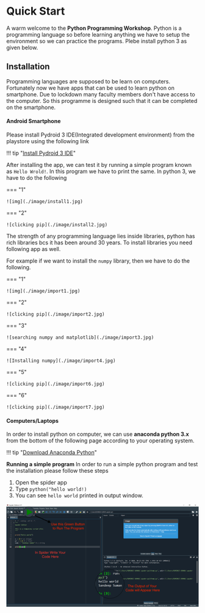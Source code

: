 # Quick Start

A warm welcome to the **Python Programming Workshop**. Python is a programming language so before learning anything we have to setup the environment so we can practice the programs. Plebe install python 3 as given below.

## Installation

Programming languages are supposed to be learn on computers. Fortunately now we have apps that can be used to learn python on smartphone. Due to lockdown many faculty members don't have access to the computer. So this programme is designed such that it can be completed on the smartphone. 

#### Android Smartphone

Please install Pydroid 3 IDE(Integrated development environment) from the playstore using the following link

!!! tip "[Install Pydroid 3 IDE](https://play.google.com/store/apps/details?id=ru.iiec.pydroid3)"

After installing the app, we can test it by running a simple program known as `Hello Wrold!`. In this program we have to print the same. In python 3, we have to do the following 

=== "1"

    ![img](./image/install1.jpg)

=== "2"

    ![clicking pip](./image/install2.jpg)


The strength of any programming language lies inside libraries, python has rich libraries bcs it has been around 30 years. To install libraries you need following app as well.

For example if we want to install the `numpy` library, then we have to do the following. 

=== "1"

    ![img](./image/import1.jpg)

=== "2"

    ![clicking pip](./image/import2.jpg)

=== "3"

    ![searching numpy and matplotlib](./image/import3.jpg)

=== "4"

    ![Installing numpy](./image/import4.jpg)

=== "5"

    ![clicking pip](./image/import6.jpg)

=== "6"

    ![clicking pip](./image/import7.jpg)

#### Computers/Laptops

In order to install python on computer, we can use **anaconda python 3.x** from the bottom of the following page according to your operating system.

!!! tip "[Download Anaconda Python](https://www.anaconda.com/products/individual)"

**Running a simple program** 
In order to run a simple python program and test the installation please follow these steps

1. Open the spider app
2. Type `python("hello world!)`
3. You can see `hello world` printed in output window.

![img](./image/spyder.png)